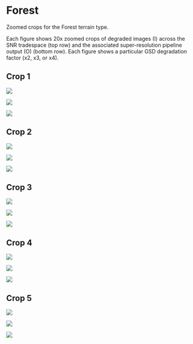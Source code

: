 # Forest

Zoomed crops for the Forest terrain type.

Each figure shows 20x zoomed crops of degraded images (I) across the SNR tradespace (top row) and the associated super-resolution pipeline output (O) (bottom row). Each figure shows a particular GSD degradation factor (x2, x3, or x4).

## Crop 1

![](images/forest_cropid1_gsd2_grd0_zoomedcrop.jpg)

![](images/forest_cropid1_gsd3_grd0_zoomedcrop.jpg)

![](images/forest_cropid1_gsd4_grd0_zoomedcrop.jpg)

## Crop 2

![](images/forest_cropid2_gsd2_grd0_zoomedcrop.jpg)

![](images/forest_cropid2_gsd3_grd0_zoomedcrop.jpg)

![](images/forest_cropid2_gsd4_grd0_zoomedcrop.jpg)

## Crop 3

![](images/forest_cropid3_gsd2_grd0_zoomedcrop.jpg)

![](images/forest_cropid3_gsd3_grd0_zoomedcrop.jpg)

![](images/forest_cropid3_gsd4_grd0_zoomedcrop.jpg)

## Crop 4

![](images/forest_cropid4_gsd2_grd0_zoomedcrop.jpg)

![](images/forest_cropid4_gsd3_grd0_zoomedcrop.jpg)

![](images/forest_cropid4_gsd4_grd0_zoomedcrop.jpg)

## Crop 5

![](images/forest_cropid5_gsd2_grd0_zoomedcrop.jpg)

![](images/forest_cropid5_gsd3_grd0_zoomedcrop.jpg)

![](images/forest_cropid5_gsd4_grd0_zoomedcrop.jpg)
